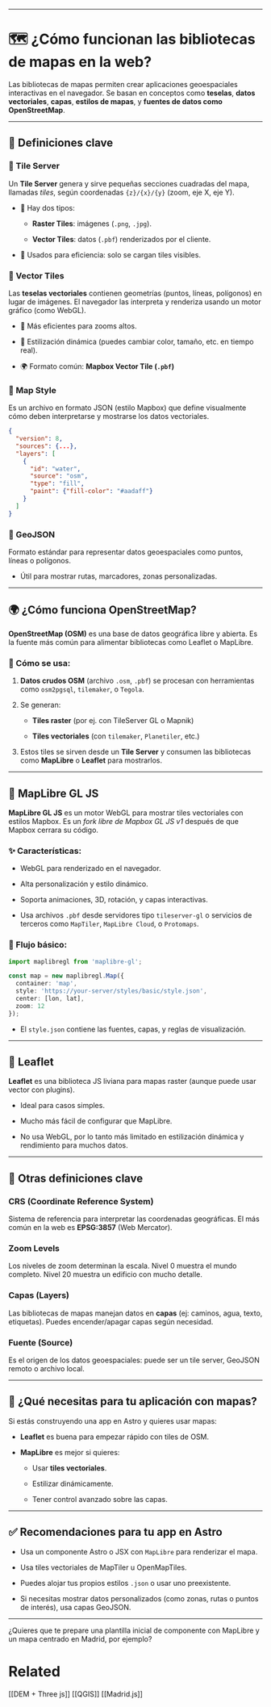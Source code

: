 
---

# 🗺️ ¿Cómo funcionan las bibliotecas de mapas en la web?

Las bibliotecas de mapas permiten crear aplicaciones geoespaciales interactivas en el navegador. Se basan en conceptos como **teselas**, **datos vectoriales**, **capas**, **estilos de mapas**, y **fuentes de datos como OpenStreetMap**.

---

## 📘 Definiciones clave

### 🧱 Tile Server

Un **Tile Server** genera y sirve pequeñas secciones cuadradas del mapa, llamadas _tiles_, según coordenadas `{z}/{x}/{y}` (zoom, eje X, eje Y).

- 🧩 Hay dos tipos:
    
    - **Raster Tiles**: imágenes (`.png`, `.jpg`).
        
    - **Vector Tiles**: datos (`.pbf`) renderizados por el cliente.
        
- 🧠 Usados para eficiencia: solo se cargan tiles visibles.
    

### 🧭 Vector Tiles

Las **teselas vectoriales** contienen geometrías (puntos, líneas, polígonos) en lugar de imágenes. El navegador las interpreta y renderiza usando un motor gráfico (como WebGL).

- 🔁 Más eficientes para zooms altos.
    
- 🎨 Estilización dinámica (puedes cambiar color, tamaño, etc. en tiempo real).
    
- 🌍 Formato común: **Mapbox Vector Tile (`.pbf`)**
    

### 🎨 Map Style

Es un archivo en formato JSON (estilo Mapbox) que define visualmente cómo deben interpretarse y mostrarse los datos vectoriales.

```json
{
  "version": 8,
  "sources": {...},
  "layers": [
    {
      "id": "water",
      "source": "osm",
      "type": "fill",
      "paint": {"fill-color": "#aadaff"}
    }
  ]
}
```

### 📍 GeoJSON

Formato estándar para representar datos geoespaciales como puntos, líneas o polígonos.

- Útil para mostrar rutas, marcadores, zonas personalizadas.
    

---

## 🌍 ¿Cómo funciona OpenStreetMap?

**OpenStreetMap (OSM)** es una base de datos geográfica libre y abierta. Es la fuente más común para alimentar bibliotecas como Leaflet o MapLibre.

### 🧩 Cómo se usa:

1. **Datos crudos OSM** (archivo `.osm`, `.pbf`) se procesan con herramientas como `osm2pgsql`, `tilemaker`, o `Tegola`.
    
2. Se generan:
    
    - **Tiles raster** (por ej. con TileServer GL o Mapnik)
        
    - **Tiles vectoriales** (con `tilemaker`, `Planetiler`, etc.)
        
3. Estos tiles se sirven desde un **Tile Server** y consumen las bibliotecas como **MapLibre** o **Leaflet** para mostrarlos.
    

---

## 🧩 MapLibre GL JS

**MapLibre GL JS** es un motor WebGL para mostrar tiles vectoriales con estilos Mapbox. Es un _fork libre de Mapbox GL JS v1_ después de que Mapbox cerrara su código.

### ✨ Características:

- WebGL para renderizado en el navegador.
    
- Alta personalización y estilo dinámico.
    
- Soporta animaciones, 3D, rotación, y capas interactivas.
    
- Usa archivos `.pbf` desde servidores tipo `tileserver-gl` o servicios de terceros como `MapTiler`, `MapLibre Cloud`, o `Protomaps`.
    

### 🔧 Flujo básico:

```ts
import maplibregl from 'maplibre-gl';

const map = new maplibregl.Map({
  container: 'map',
  style: 'https://your-server/styles/basic/style.json',
  center: [lon, lat],
  zoom: 12
});
```

- El `style.json` contiene las fuentes, capas, y reglas de visualización.
    

---

## 🍃 Leaflet

**Leaflet** es una biblioteca JS liviana para mapas raster (aunque puede usar vector con plugins).

- Ideal para casos simples.
    
- Mucho más fácil de configurar que MapLibre.
    
- No usa WebGL, por lo tanto más limitado en estilización dinámica y rendimiento para muchos datos.
    

---

## 🧩 Otras definiciones clave

### CRS (Coordinate Reference System)

Sistema de referencia para interpretar las coordenadas geográficas. El más común en la web es **EPSG:3857** (Web Mercator).

### Zoom Levels

Los niveles de zoom determinan la escala. Nivel 0 muestra el mundo completo. Nivel 20 muestra un edificio con mucho detalle.

### Capas (Layers)

Las bibliotecas de mapas manejan datos en **capas** (ej: caminos, agua, texto, etiquetas). Puedes encender/apagar capas según necesidad.

### Fuente (Source)

Es el origen de los datos geoespaciales: puede ser un tile server, GeoJSON remoto o archivo local.

---

## 🧠 ¿Qué necesitas para tu aplicación con mapas?

Si estás construyendo una app en Astro y quieres usar mapas:

- **Leaflet** es buena para empezar rápido con tiles de OSM.
    
- **MapLibre** es mejor si quieres:
    
    - Usar **tiles vectoriales**.
        
    - Estilizar dinámicamente.
        
    - Tener control avanzado sobre las capas.
        

---

## ✅ Recomendaciones para tu app en Astro

- Usa un componente Astro o JSX con `MapLibre` para renderizar el mapa.
    
- Usa tiles vectoriales de MapTiler u OpenMapTiles.
    
- Puedes alojar tus propios estilos `.json` o usar uno preexistente.
    
- Si necesitas mostrar datos personalizados (como zonas, rutas o puntos de interés), usa capas GeoJSON.
    

---

¿Quieres que te prepare una plantilla inicial de componente con MapLibre y un mapa centrado en Madrid, por ejemplo?



# Related
[[DEM + Three js]]
[[QGIS]]
[[Madrid.js]]
